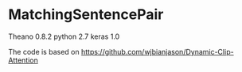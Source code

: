 # MatchingSentencePair

Theano 0.8.2
python 2.7
keras 1.0

The code is based on https://github.com/wjbianjason/Dynamic-Clip-Attention
